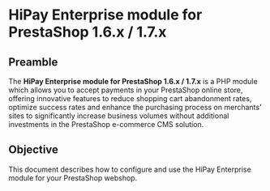 # HiPay Enterprise module for PrestaShop 1.6.x / 1.7.x

## Preamble
The **HiPay Enterprise module for PrestaShop 1.6.x / 1.7.x** is a PHP module which allows you to accept payments in your PrestaShop online store, offering innovative features to reduce shopping cart abandonment rates, optimize success rates and enhance the purchasing process on merchants’ sites to significantly increase business volumes without additional investments in the PrestaShop e-commerce CMS solution.

## Objective
This document describes how to configure and use the HiPay Enterprise module
for your PrestaShop webshop.

